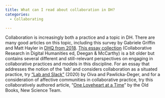 ```yaml
---
title: What can I read about collaboration in DH?
categories:
  - Collaborating

---
```

Collaboration is increasingly both a practice and a topic in DH. There are many good articles on this topic, including this survey by Gabriele Griffin and Matt Hayler in [DHQ from 2018](https://www.google.com/url?q=http://www.digitalhumanities.org/dhq/vol/12/1/000351/000351.html&sa=D&source=editors&ust=1649984699467428&usg=AOvVaw00W6QO_Zza7noeDjwI6ExV). [This essay collection](https://www.google.com/url?q=https://www.routledge.com/Collaborative-Research-in-the-Digital-Humanities/McCarty-Deegan/p/book/9781138254510&sa=D&source=editors&ust=1649984699467833&usg=AOvVaw3fmdBdrX6sRekRmPX5hSKI) (Collaborative Research in Digital Humanities ed, Deegan & McCarthy) is a bit older but contains several different and still-relevant perspectives on engaging in collaborative practices and models in this discipline. For an essay that addresses the notion of the ‘lab’ and considers collaboration as a situated practice, try [“Lab and Slack”](https://www.google.com/url?q=http://digitalhumanities.org:8081/dhq/vol/14/3/000485/000485.html&sa=D&source=editors&ust=1649984699468451&usg=AOvVaw1VsQYFRW4iWA2Qt914GoS9) (2020) by Oiva and Pawlicka-Deger, and for a consideration of affective communities in collaborative practice, try this collaboratively authored article, “[One Loveheart at a Time](https://www.google.com/url?q=http://digitalhumanities.org:8081/dhq/vol/14/3/000474/000474.html&sa=D&source=editors&ust=1649984699468796&usg=AOvVaw1WF21FONlRu2oUnSS19cK1)” by the Old Books, New Science Team.